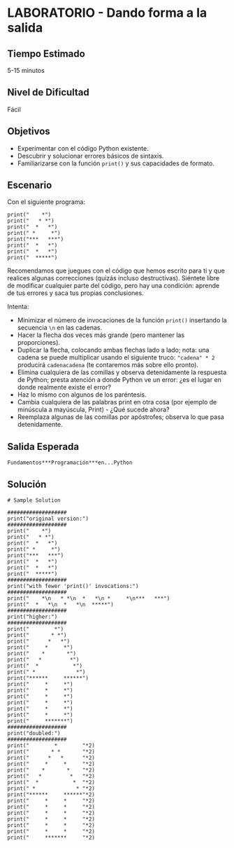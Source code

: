 # LABORATORIO - Dando forma a la salida

## Tiempo Estimado

5-15 minutos

## Nivel de Dificultad

Fácil

## Objetivos

* Experimentar con el código Python existente.
* Descubrir y solucionar errores básicos de sintaxis.
* Familiarizarse con la función `print()` y sus capacidades de formato.

## Escenario

Con el siguiente programa:

```
print("    *")
print("   * *")
print("  *   *")
print(" *     *")
print("***   ***")
print("  *   *")
print("  *   *")
print("  *****")
```

Recomendamos que juegues con el código que hemos escrito para ti y que realices algunas correcciones (quizás incluso destructivas). Siéntete libre de modificar cualquier parte del código, pero hay una condición: aprende de tus errores y saca tus propias conclusiones.

Intenta:

* Minimizar el número de invocaciones de la función `print()` insertando la secuencia `\n` en las cadenas.
* Hacer la flecha dos veces más grande (pero mantener las proporciones).
* Duplicar la flecha, colocando ambas flechas lado a lado; nota: una cadena se puede multiplicar usando el siguiente truco: `"cadena" * 2` producirá `cadenacadena` (te contaremos más sobre ello pronto).
* Elimina cualquiera de las comillas y observa detenidamente la respuesta de Python; presta atención a donde Python ve un error: ¿es el lugar en donde realmente existe el error?
* Haz lo mismo con algunos de los paréntesis.
* Cambia cualquiera de las palabras print en otra cosa (por ejemplo de minúscula a mayúscula, Print) - ¿Qué sucede ahora?
* Reemplaza algunas de las comillas por apóstrofes; observa lo que pasa detenidamente.

## Salida Esperada

```
Fundamentos***Programación***en...Python
```

## Solución

```
# Sample Solution

###################
print("original version:")
###################
print("    *")
print("   * *")
print("  *   *")
print(" *     *")
print("***   ***")
print("  *   *")
print("  *   *")
print("  *****")
###################
print("with fewer 'print()' invocations:")
###################
print("    *\n   * *\n  *   *\n *     *\n***   ***")
print("  *   *\n  *   *\n  *****")
###################
print("higher:")
###################
print("        *")
print("       * *")
print("      *   *")
print("     *     *")
print("    *       *")
print("   *         *")
print("  *           *")
print(" *             *")
print("******     ******")
print("     *     *")
print("     *     *")
print("     *     *")
print("     *     *")
print("     *     *")
print("     *     *")
print("     *******")
###################
print("doubled:")
###################
print("        *        "*2)
print("       * *       "*2)
print("      *   *      "*2)
print("     *     *     "*2)
print("    *       *    "*2)
print("   *         *   "*2)
print("  *           *  "*2)
print(" *             * "*2)
print("******     ******"*2)
print("     *     *     "*2)
print("     *     *     "*2)
print("     *     *     "*2)
print("     *     *     "*2)
print("     *     *     "*2)
print("     *     *     "*2)
print("     *******     "*2)
```
